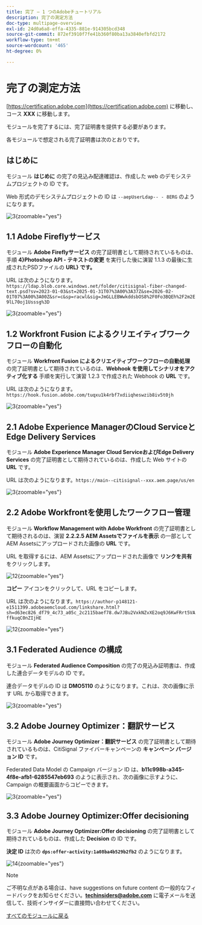 ```yaml
---
title: 完了 – 1 つのAdobeチュートリアル
description: 完了の測定方法
doc-type: multipage-overview
exl-id: 24d0a6a8-effa-4335-881e-914305bcd348
source-git-commit: 872ef3910f7fe41b360f80ba13a3840efbfd2172
workflow-type: tm+mt
source-wordcount: '465'
ht-degree: 0%

---
```


# 完了の測定方法

[https://certification.adobe.com](https://certification.adobe.com) に移動し、コース **XXX** に移動します。

モジュールを完了するには、完了証明書を提供する必要があります。

各モジュールで想定される完了証明書は次のとおりです。

## はじめに

モジュール **はじめに** の完了の見込み配達確認は、作成した web のデモシステムプロジェクトの ID です。

Web 形式のデモシステムプロジェクトの ID は `--aepUserLdap-- - 8ERG` のようになります。

![3](./assets/images/module0dtl.png){zoomable="yes"}


## 1.1 Adobe Fireflyサービス

モジュール **Adobe Fireflyサービス** の完了証明書として期待されているものは、手順 **4&rbrace;Photoshop API - テキストの変更** を実行した後に演習 1.1.3 の最後に生成されたPSDファイルの **URL&rbrace; です。**

URL は次のようになります。`https://ldap.blob.core.windows.net/folder/citisignal-fiber-changed-text.psd?sv=2023-01-03&st=2025-01-31T07%3A00%3A37Z&se=2026-02-01T07%3A00%3A00Z&sr=c&sp=racwl&sig=JmGLLEBWwkddsbOS8%2F0Fo3BQEh%2F2m2E9lL70oj1Usssg%3D`

![3](./assets/images/ps24.png){zoomable="yes"}

## 1.2 Workfront Fusion によるクリエイティブワークフローの自動化

モジュール **Workfront Fusion によるクリエイティブワークフローの自動処理** の完了証明書として期待されているのは、**Webhook を使用してシナリオをアクティブ化する** 手順を実行して演習 1.2.3 で作成された Webhook の **URL** です。

URL は次のようになります。`https://hook.fusion.adobe.com/tuqxu1k4rbf7xdiiqheswzib8iv5t0jh`

![3](./assets/images/wff.png){zoomable="yes"}

## 2.1 Adobe Experience ManagerのCloud ServiceとEdge Delivery Services

モジュール **Adobe Experience Manager Cloud ServiceおよびEdge Delivery Services** の完了証明書として期待されているのは、作成した Web サイトの **URL** です。

URL は次のようになります。`https://main--citisignal--xxx.aem.page/us/en`

![3](./assets/images/aemcsweb.png){zoomable="yes"}

## 2.2 Adobe Workfrontを使用したワークフロー管理

モジュール **Workflow Management with Adobe Workfront** の完了証明書として期待されるのは、演習 **2.2.2.5 AEM Assetsでファイルを表示** の一部としてAEM Assetsにアップロードされた画像の **URL** です。

URL を取得するには、AEM Assetsにアップロードされた画像で **リンクを共有** をクリックします。

![12](./assets/images/wflink1.png){zoomable="yes"}

**コピー** アイコンをクリックして、URL をコピーします。

URL は次のようになります。`https://author-p148121-e1511399.adobeaemcloud.com/linkshare.html?sh=d63ec826_df79_4c73_a05c_2c2115baef78.dw7JBu2VxkNZvXE2oq9J6KwFRrt5VAffkuqC0nZIjHE`

![12](./assets/images/wflink2.png){zoomable="yes"}

## 3.1 Federated Audience の構成

モジュール **Federated Audience Composition** の完了の見込み証明書は、作成した連合データモデルの ID です。

連合データモデルの ID は **DMO5110** のようになります。これは、次の画像に示す URL から取得できます。

![3](./assets/images/completemodule3fac.png){zoomable="yes"}

## 3.2 Adobe Journey Optimizer：翻訳サービス

モジュール **Adobe Journey Optimizer：翻訳サービス** の完了証明書として期待されているものは、CitiSignal ファイバーキャンペーンの **キャンペーン バージョン ID** です。

Federated Data Model の Campaign バージョン ID は、**b11c998b-a345-4f8e-afb1-6285547eb693** のように表示され、次の画像に示すように、Campaign の概要画面からコピーできます。

![3](./assets/images/completemodule32ajotransl.png){zoomable="yes"}

## 3.3 Adobe Journey Optimizer:Offer decisioning

モジュール **Adobe Journey Optimizer:Offer decisioning** の完了証明書として期待されているものは、作成した **Decision** の ID です。

**決定 ID** は次の **`dps:offer-activity:1a08ba4b529b2fb2`** のようになります。

![14](./assets/images/offers.png){zoomable="yes"}

>[!NOTE]
>
>ご不明な点がある場合は、have suggestions on future content の一般的なフィードバックをお知らせください。**techinsiders@adobe.com** に電子メールを送信して、技術インサイダーに直接問い合わせてください。

[すべてのモジュールに戻る](./overview.md)
